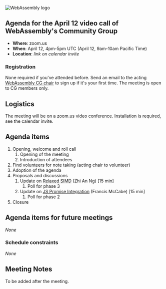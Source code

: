 ![WebAssembly logo](/images/WebAssembly.png)

## Agenda for the April 12 video call of WebAssembly's Community Group

- **Where**: zoom.us
- **When**: April 12, 4pm-5pm UTC (April 12, 9am-10am Pacific Time)
- **Location**: *link on calendar invite*

### Registration

None required if you've attended before. Send an email to the acting [WebAssembly CG chair](mailto:webassembly-cg-chair@chromium.org)
to sign up if it's your first time. The meeting is open to CG members only.

## Logistics

The meeting will be on a zoom.us video conference.
Installation is required, see the calendar invite.

## Agenda items

1. Opening, welcome and roll call
    1. Opening of the meeting
    1. Introduction of attendees
1. Find volunteers for note taking (acting chair to volunteer)
1. Adoption of the agenda
1. Proposals and discussions
    1. Update on [Relaxed SIMD](https://github.com/WebAssembly/relaxed-simd/) (Zhi An Ng) [15 min]
        1. Poll for phase 3
    1. Update on [JS Promise Integration](https://github.com/WebAssembly/js-promise-integration) (Francis McCabe) [15 min]
        1. Poll for phase 2
1. Closure

## Agenda items for future meetings

*None*

### Schedule constraints

*None*

## Meeting Notes

To be added after the meeting.

